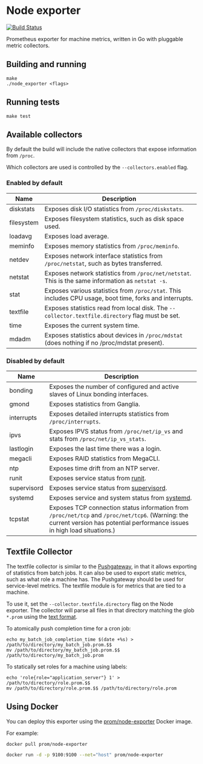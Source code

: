 # Node exporter

[![Build Status](https://travis-ci.org/prometheus/node_exporter.svg)](https://travis-ci.org/prometheus/node_exporter)

Prometheus exporter for machine metrics, written in Go with pluggable metric
collectors.

## Building and running

    make
    ./node_exporter <flags>

## Running tests

    make test

## Available collectors

By default the build will include the native collectors that expose information
from `/proc`.

Which collectors are used is controlled by the `--collectors.enabled` flag.

### Enabled by default

Name     | Description
---------|------------
diskstats | Exposes disk I/O statistics from `/proc/diskstats`.
filesystem | Exposes filesystem statistics, such as disk space used.
loadavg | Exposes load average.
meminfo | Exposes memory statistics from `/proc/meminfo`.
netdev | Exposes network interface statistics from `/proc/netstat`, such as bytes transferred.
netstat | Exposes network statistics from `/proc/net/netstat`. This is the same information as `netstat -s`.
stat | Exposes various statistics from `/proc/stat`. This includes CPU usage, boot time, forks and interrupts.
textfile | Exposes statistics read from local disk. The `--collector.textfile.directory` flag must be set.
time | Exposes the current system time.
mdadm | Exposes statistics about devices in `/proc/mdstat` (does nothing if no /proc/mdstat present).


### Disabled by default

Name     | Description
---------|------------
bonding | Exposes the number of configured and active slaves of Linux bonding interfaces.
gmond | Exposes statistics from Ganglia.
interrupts | Exposes detailed interrupts statistics from `/proc/interrupts`.
ipvs | Exposes IPVS status from `/proc/net/ip_vs` and stats from `/proc/net/ip_vs_stats`.
lastlogin | Exposes the last time there was a login.
megacli | Exposes RAID statistics from MegaCLI.
ntp | Exposes time drift from an NTP server.
runit | Exposes service status from [runit](http://smarden.org/runit/).
supervisord | Exposes service status from [supervisord](http://supervisord.org/).
systemd | Exposes service and system status from [systemd](http://www.freedesktop.org/wiki/Software/systemd/).
tcpstat | Exposes TCP connection status information from `/proc/net/tcp` and `/proc/net/tcp6`. (Warning: the current version has potential performance issues in high load situations.)

## Textfile Collector

The textfile collector is similar to the [Pushgateway](https://github.com/prometheus/pushgateway),
in that it allows exporting of statistics from batch jobs. It can also be used
to export static metrics, such as what role a machine has. The Pushgateway
should be used for service-level metrics. The textfile module is for metrics
that are tied to a machine.

To use it, set the `--collector.textfile.directory` flag on the Node exporter. The
collector will parse all files in that directory matching the glob `*.prom`
using the [text
format](http://prometheus.io/docs/instrumenting/exposition_formats/).

To atomically push completion time for a cron job:
```
echo my_batch_job_completion_time $(date +%s) > /path/to/directory/my_batch_job.prom.$$
mv /path/to/directory/my_batch_job.prom.$$ /path/to/directory/my_batch_job.prom
```

To statically set roles for a machine using labels:
```
echo 'role{role="application_server"} 1' > /path/to/directory/role.prom.$$
mv /path/to/directory/role.prom.$$ /path/to/directory/role.prom
```

## Using Docker

You can deploy this exporter using the [prom/node-exporter](https://registry.hub.docker.com/u/prom/node-exporter/) Docker image.

For example:

```bash
docker pull prom/node-exporter

docker run -d -p 9100:9100 --net="host" prom/node-exporter
```
